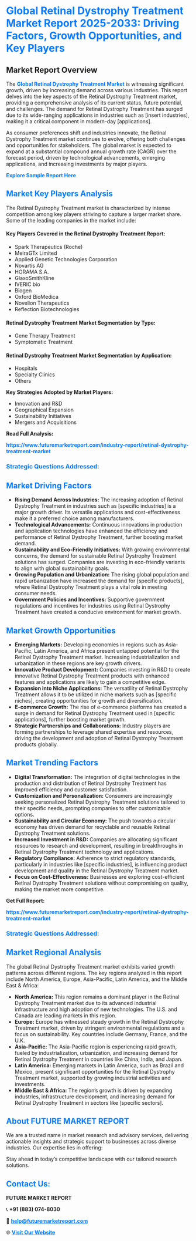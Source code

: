 <h1 style="color: #007BFF;">Global Retinal Dystrophy Treatment Market Report 2025-2033: Driving Factors, Growth Opportunities, and Key Players</h1>

<section id="overview">
<h2>Market Report Overview</h2>
<p>The <a href="https://www.futuremarketreport.com/industry-report/retinal-dystrophy-treatment-market" style="color: #007BFF; text-decoration: none;"><strong>Global Retinal Dystrophy Treatment Market</strong></a> is witnessing significant growth, driven by increasing demand across various industries. This report delves into the key aspects of the Retinal Dystrophy Treatment market, providing a comprehensive analysis of its current status, future potential, and challenges. The demand for Retinal Dystrophy Treatment has surged due to its wide-ranging applications in industries such as [insert industries], making it a critical component in modern-day [applications].</p>
<p>As consumer preferences shift and industries innovate, the Retinal Dystrophy Treatment market continues to evolve, offering both challenges and opportunities for stakeholders. The global market is expected to expand at a substantial compound annual growth rate (CAGR) over the forecast period, driven by technological advancements, emerging applications, and increasing investments by major players.</p>
</section>

<section id="overview">
<p><a href="https://www.futuremarketreport.com/request-sample/reportId=64394" style="color: #007BFF; text-decoration: none;"><strong>Explore Sample Report Here</strong></a></p>
</section>

<section id="key-players">
<h2 style="color: #007BFF;">Market Key Players Analysis</h2>
<p>The Retinal Dystrophy Treatment market is characterized by intense competition among key players striving to capture a larger market share. Some of the leading companies in the market include:</p>
<h4>Key Players Covered in the Retinal Dystrophy Treatment Report:</h4>
<ul><li>Spark Therapeutics (Roche)</li><li>MeiraGTx Limited</li><li>Applied Genetic Technologies Corporation</li><li>Novartis AG</li><li>HORAMA S.A.</li><li>GlaxoSmithKline</li><li>IVERIC bio</li><li>Biogen</li><li>Oxford BioMedica</li><li>Novelion Therapeutics</li><li>Reflection Biotechnologies</li></ul>
<h4>Retinal Dystrophy Treatment Market Segmentation by Type:</h4>
<ul><li>Gene Therapy Treatment</li><li>Symptomatic Treatment</li></ul>

<h4>Retinal Dystrophy Treatment Market Segmentation by Application:</h4>
<ul><li>Hospitals</li><li>Specialty Clinics</li><li>Others</li></ul>
<p><strong>Key Strategies Adopted by Market Players:</strong></p>
<ul>
<li>Innovation and R&D</li>
<li>Geographical Expansion</li>
<li>Sustainability Initiatives</li>
<li>Mergers and Acquisitions</li>
</ul>
</section>

<section>
<p><strong>Read Full Analysis: </strong></p><a href="https://www.futuremarketreport.com/industry-report/retinal-dystrophy-treatment-market" style="color: #007BFF; text-decoration: none;"><strong>https://www.futuremarketreport.com/industry-report/retinal-dystrophy-treatment-market</strong></a>
<h3 style="color: #007BFF;">Strategic Questions Addressed:</h3>
</section>

<section id="driving-factors">
<h2 style="color: #007BFF;">Market Driving Factors</h2>
<ul>
<li><strong>Rising Demand Across Industries:</strong> The increasing adoption of Retinal Dystrophy Treatment in industries such as [specific industries] is a major growth driver. Its versatile applications and cost-effectiveness make it a preferred choice among manufacturers.</li>
<li><strong>Technological Advancements:</strong> Continuous innovations in production and application technologies have enhanced the efficiency and performance of Retinal Dystrophy Treatment, further boosting market demand.</li>
<li><strong>Sustainability and Eco-Friendly Initiatives:</strong> With growing environmental concerns, the demand for sustainable Retinal Dystrophy Treatment solutions has surged. Companies are investing in eco-friendly variants to align with global sustainability goals.</li>
<li><strong>Growing Population and Urbanization:</strong> The rising global population and rapid urbanization have increased the demand for [specific products], where Retinal Dystrophy Treatment plays a vital role in meeting consumer needs.</li>
<li><strong>Government Policies and Incentives:</strong> Supportive government regulations and incentives for industries using Retinal Dystrophy Treatment have created a conducive environment for market growth.</li>
</ul>
</section>

<section id="growth-opportunities">
<h2 style="color: #007BFF;">Market Growth Opportunities</h2>
<ul>
<li><strong>Emerging Markets:</strong> Developing economies in regions such as Asia-Pacific, Latin America, and Africa present untapped potential for the Retinal Dystrophy Treatment market. Increasing industrialization and urbanization in these regions are key growth drivers.</li>
<li><strong>Innovative Product Development:</strong> Companies investing in R&D to create innovative Retinal Dystrophy Treatment products with enhanced features and applications are likely to gain a competitive edge.</li>
<li><strong>Expansion into Niche Applications:</strong> The versatility of Retinal Dystrophy Treatment allows it to be utilized in niche markets such as [specific niches], creating opportunities for growth and diversification.</li>
<li><strong>E-commerce Growth:</strong> The rise of e-commerce platforms has created a surge in demand for Retinal Dystrophy Treatment used in [specific applications], further boosting market growth.</li>
<li><strong>Strategic Partnerships and Collaborations:</strong> Industry players are forming partnerships to leverage shared expertise and resources, driving the development and adoption of Retinal Dystrophy Treatment products globally.</li>
</ul>
</section>

<section id="trending-factors">
<h2 style="color: #007BFF;">Market Trending Factors</h2>
<ul>
<li><strong>Digital Transformation:</strong> The integration of digital technologies in the production and distribution of Retinal Dystrophy Treatment has improved efficiency and customer satisfaction.</li>
<li><strong>Customization and Personalization:</strong> Consumers are increasingly seeking personalized Retinal Dystrophy Treatment solutions tailored to their specific needs, prompting companies to offer customizable options.</li>
<li><strong>Sustainability and Circular Economy:</strong> The push towards a circular economy has driven demand for recyclable and reusable Retinal Dystrophy Treatment solutions.</li>
<li><strong>Increased Investment in R&D:</strong> Companies are allocating significant resources to research and development, resulting in breakthroughs in Retinal Dystrophy Treatment technology and applications.</li>
<li><strong>Regulatory Compliance:</strong> Adherence to strict regulatory standards, particularly in industries like [specific industries], is influencing product development and quality in the Retinal Dystrophy Treatment market.</li>
<li><strong>Focus on Cost-Effectiveness:</strong> Businesses are exploring cost-efficient Retinal Dystrophy Treatment solutions without compromising on quality, making the market more competitive.</li>
</ul>
</section>

<section>
<p><strong>Get Full Report: </strong></p><a href="https://www.futuremarketreport.com/industry-report/retinal-dystrophy-treatment-market" style="color: #007BFF; text-decoration: none;"><strong>https://www.futuremarketreport.com/industry-report/retinal-dystrophy-treatment-market</strong></a>
<h3 style="color: #007BFF;">Strategic Questions Addressed:</h3>
</section>


<section id="regional-analysis">
<h2 style="color: #007BFF;">Market Regional Analysis</h2>
<p>The global Retinal Dystrophy Treatment market exhibits varied growth patterns across different regions. The key regions analyzed in this report include North America, Europe, Asia-Pacific, Latin America, and the Middle East & Africa:</p>
<ul>
<li><strong>North America:</strong> This region remains a dominant player in the Retinal Dystrophy Treatment market due to its advanced industrial infrastructure and high adoption of new technologies. The U.S. and Canada are leading markets in this region.</li>
<li><strong>Europe:</strong> Europe has witnessed steady growth in the Retinal Dystrophy Treatment market, driven by stringent environmental regulations and a focus on sustainability. Key countries include Germany, France, and the U.K.</li>
<li><strong>Asia-Pacific:</strong> The Asia-Pacific region is experiencing rapid growth, fueled by industrialization, urbanization, and increasing demand for Retinal Dystrophy Treatment in countries like China, India, and Japan.</li>
<li><strong>Latin America:</strong> Emerging markets in Latin America, such as Brazil and Mexico, present significant opportunities for the Retinal Dystrophy Treatment market, supported by growing industrial activities and investments.</li>
<li><strong>Middle East & Africa:</strong> The region’s growth is driven by expanding industries, infrastructure development, and increasing demand for Retinal Dystrophy Treatment in sectors like [specific sectors].</li>
</ul>
</section>

<footer>
<h2 style="color: #007BFF;">About FUTURE MARKET REPORT</h2>
<p>We are a trusted name in market research and advisory services, delivering actionable insights and strategic support to businesses across diverse industries. Our expertise lies in offering:</p>

<p>Stay ahead in today’s competitive landscape with our tailored research solutions.</p>

<h2 style="color: #007BFF;">Contact Us:</h2>
<p><strong>FUTURE MARKET REPORT</strong></p>
<p>📞 <strong>+91 (883) 074-8030</strong></p>
<p>📧 <strong><a href="mailto:help@futuremarketreport.com" style="color: #007BFF;">help@futuremarketreport.com</a></strong></p>
<p>🌐 <strong><a href="https://www.futuremarketreport.com/" style="color: #007BFF;">Visit Our Website</a></strong></p>
</footer>